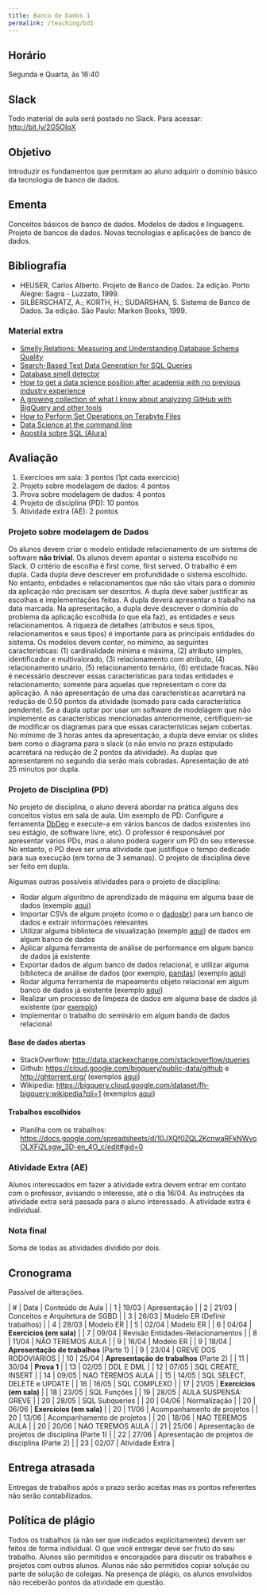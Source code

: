 ```yaml
---
title: Banco de Dados 1
permalink: /teaching/bd1
---
```


## Horário

Segunda e Quarta, às 16:40

## Slack

Todo material de aula será postado no Slack. Para acessar: http://bit.ly/2G5OIqX

## Objetivo

Introduzir os fundamentos que permitam ao aluno adquirir o domínio básico da tecnologia de banco de dados.


## Ementa

Conceitos básicos de banco de dados. Modelos de dados e linguagens. Projeto de bancos de dados. Novas tecnologias e aplicações de banco de dados.


## Bibliografia

- HEUSER, Carlos Alberto. Projeto de Banco de Dados. 2a edição. Porto Alegre: Sagra - Luzzato, 1999.
- SILBERSCHATZ, A.; KORTH, H.; SUDARSHAN, S. Sistema de Banco de Dados. 3a edição. São Paulo: Markon Books, 1999.

### Material extra

- [Smelly Relations: Measuring and Understanding Database Schema Quality](http://www.tusharma.in/preprints/dbSchemaQuality_Preprint_ICSE2018.pdf)
- [Search-Based Test Data Generation for SQL Queries](https://pure.tudelft.nl/portal/en/publications/searchbased-test-data-generation-for-sql-queries(90a6431f-f78f-4ac3-bf87-c052cd9cd5d4).html)
- [Database smell detector](https://github.com/tushartushar/DbDeo)
- [How to get a data science position after academia with no previous industry experience](https://medium.com/@skyetetra/getting-out-of-the-academic-trap-6c40d92ab436)
- [A growing collection of what I know about analyzing GitHub with BigQuery and other tools](https://github.com/fhoffa/analyzing_github)
- [How to Perform Set Operations on Terabyte Files](https://www.spinellis.gr/blog/20180403/)
- [Data Science at the command line](http://www.gousios.gr/courses/bigdata/ds-cmd-line.html)
- [Apostila sobre SQL (Alura)](http://blog.alura.com.br/liberada-a-apostila-gratuita-de-sql-do-alura/)


<!-- http://15445.courses.cs.cmu.edu/fall2017/schedule.html -->
## Avaliação

1. Exercícios em sala: 3 pontos (1pt cada exercício)
2. Projeto sobre modelagem de dados: 4 pontos
3. Prova sobre modelagem de dados: 4 pontos
4. Projeto de disciplina (PD): 10 pontos
5. Atividade extra (AE): 2 pontos

### Projeto sobre modelagem de Dados

Os alunos devem criar o modelo entidade relacionamento de um sistema de software **não trivial**. Os alunos devem apontar o sistema escolhido no Slack. O critério de escolha é first come, first served. O trabalho é em dupla. Cada dupla deve descrever em profundidade o sistema escolhido. No entanto, entidades e relacionamentos que não são vitais para o domínio da aplicação não precisam ser descritos. A dupla deve saber justificar as escolhas e implementações feitas. A dupla deverá apresentar o trabalho na data marcada. Na apresentação, a dupla deve descrever o domínio do problema da aplicação escolhida (o que ela faz), as entidades e seus relacionamentos. A riqueza de detalhes (atributos e seus tipos, relacionamentos e seus tipos) é importante para as principais entidades do sistema. Os modelos devem conter, no mímimo, as seguintes características: (1) cardinalidade mínima e máxima, (2) atributo simples, identificador e multivalorado, (3) relacionamento com atributo, (4) relacionamento unário, (5) relacionamento ternário, (6) entidade fracas. Não é necessário descrever essas características para todas entidades e relacionamento; somente para aquelas que representam o core da aplicação. A não apresentação de uma das características acarretará na redução de 0.50 pontos da atividade (somado para cada característica pendente).  Se a dupla optar por usar um software de modelagem que não implemente as características mencionadas anteriormente, certifiquem-se de modificar os diagramas para que essas características sejam cobertas. No mímimo de 3 horas antes da apresentação, a dupla deve enviar os slides bem como o diagrama para o slack (o não envio no prazo estipulado acarretará na redução de 2 pontos da atividade). As duplas que apresentarem no segundo dia serão mais cobradas. Apresentação de até 25 minutos por dupla.

### Projeto de Disciplina (PD)

No projeto de disciplina, o aluno deverá abordar na prática alguns dos conceitos vistos em sala de aula. Um exemplo de PD: Configure a ferramenta [DbDeo](https://github.com/tushartushar/DbDeo) e execute-a em vários bancos de dados existentes (no seu estágio, de software livre, etc). O professor é responsável por apresentar vários PDs, mas o aluno poderá sugerir um PD do seu interesse. No entanto, o PD deve ser uma atividade que justifique o tempo dedicado para sua execução (em torno de 3 semanas).  O projeto de disciplina deve ser feito em dupla.

Algumas outras possíveis atividades para o projeto de disciplina:

- Rodar algum algoritmo de aprendizado de máquina em alguma base de dados (exemplo [aqui](https://github.com/jubins/MachineLearning-Detecting-Twitter-Bots))
- Importar CSVs de algum projeto (como o o [dadosbr](http://dados.gov.br/)) para um banco de dados e extrair informações relevantes
- Utilizar alguma biblioteca de visualização (exemplo [aqui](https://altair-viz.github.io/)) de dados em algum banco de dados
- Aplicar alguma ferramenta de análise de performance em algum banco de dados já existente
- Exportar dados de algum banco de dados relacional, e utilizar alguma biblioteca de análise de dados (por exemplo, [pandas](https://pandas.pydata.org/)) (exemplo [aqui](https://codeburst.io/how-to-rewrite-your-sql-queries-in-pandas-and-more-149d341fc53e))
- Rodar alguma ferramenta de mapeamento objeto relacional em algum banco de dados já existente (exemplo [aqui](http://guides.rubyonrails.org/active_record_querying.html))
- Realizar um processo de limpeza de dados em alguma base de dados já existente (por [exemplo](http://openrefine.org/))
- Implementar o trabalho do seminário em algum bando de dados relacional

#### Base de dados abertas

- StackOverflow: http://data.stackexchange.com/stackoverflow/queries
- Github: https://cloud.google.com/bigquery/public-data/github e http://ghtorrent.org/ (exemplos [aqui](https://github.com/fhoffa/analyzing_github))
- Wikipedia: https://bigquery.cloud.google.com/dataset/fh-bigquery:wikipedia?pli=1 (exemplos [aqui](https://www.reddit.com/r/bigquery/comments/3dg9le/analyzing_50_billion_wikipedia_pageviews_in_5/?st=jgq90t8u&sh=3d541169))

#### Trabalhos escolhidos

- Planilha com os trabalhos: https://docs.google.com/spreadsheets/d/10JXQf0ZQL2KcnwaRFkNWvoOLXFi2Lsgw_3D-en_4O_c/edit#gid=0

### Atividade Extra (AE)

Alunos interessados em fazer a atividade extra devem entrar em contato com o professor, avisando o interesse, até o dia 16/04. As instruções da atividade extra será passada para o aluno interessado. A atividade extra é individual.


### Nota final
Soma de todas as atividades dividido por dois.

## Cronograma

Passível de alterações.

| # | Data  | Conteúdo de Aula                |
| 1 | 19/03 | Apresentação                    |
| 2 | 21/03 | Conceitos e Arquitetura de SGBD |
| 3 | 26/03 | Modelo ER  (Definir trabalhos)  |
| 4 | 28/03 | Modelo ER                       |
| 5 | 02/04 | Modelo ER                       |
| 6 | 04/04 | **Exercícios (em sala)**        |
| 7 | 09/04 | Revisão Entidades-Relacionamentos       |
| 8 | 11/04 | NÃO TEREMOS AULA                |
| 9 | 16/04 | Modelo ER                       |
| 9 | 18/04 | **Apresentação de trabalhos**  (Parte 1)  |
| 9 | 23/04 | GREVE DOS RODOVIARIOS  |
| 10 | 25/04 | **Apresentação de trabalhos**  (Parte 2) |
| 11 | 30/04 | **Prova 1**                    |
| 13 | 02/05 | DDL E DML                      |
| 12 | 07/05 | SQL CREATE, INSERT             |
| 14 | 09/05 | NAO TEREMOS AULA               |
| 15 | 14/05 | SQL SELECT, DELETE e UPDATE    |
| 16 | 16/05 | SQL COMPLEXO                   |
| 17 | 21/05 | **Exercícios (em sala)**       |
| 18 | 23/05 | SQL Funções                    |
| 19 | 28/05 | AULA SUSPENSA: GREVE           |
| 20 | 28/05 | SQL Subqueries                 |
| 20 | 04/06 | Normalização                   |
| 20 | 06/06 | **Exercícios (em sala)**       |
| 20 | 11/06 | Acompanhamento de projetos     |
| 20 | 13/06 | Acompanhamento de projetos     |
| 20 | 18/06 | NAO TEREMOS AULA               |
| 20 | 20/06 | NAO TEREMOS AULA               |
| 21 | 25/06 | Apresentação de projetos de disciplina (Parte 1)  |
| 22 | 27/06 | Apresentação de projetos de disciplina (Parte 2)  |
| 23 | 02/07 | Atividade Extra                |


## Entrega atrasada

Entregas de trabalhos após o prazo serão aceitas mas os pontos referentes não serão contabilizados.

## Política de plágio

Todos os trabalhos (a não ser que indicados explicitamentes) devem ser feitos de forma individual. O que você entregar deve ser fruto do seu trabalho. Alunos são permitidos e encorajados para discutir os trabalhos e projetos com outros alunos. Alunos não são permitidos copiar solução ou parte de solução de colegas. Na presença de plágio, os alunos envolvidos não receberão pontos da atividade em questão.
